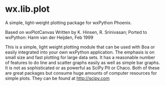 # wx.lib.plot

A simple, light-weight plotting package for wxPython Phoenix.

Based on wxPlotCanvas
Written by K. Hinsen, R. Srinivasan;
Ported to wxPython: Harm van der Heijden, Feb 1999

This is a simple, light weight plotting module that can be used with
Boa or easily integrated into your own wxPython application. The
emphasis is on small size and fast plotting for large data sets. It
has a reasonable number of features to do line and scatter graphs
easily as well as simple bar graphs. It is not as sophisticated or
as powerful as SciPy Plt or Chaco. Both of these are great packages
but consume huge amounts of computer resources for simple plots.
They can be found at http://scipy.com
